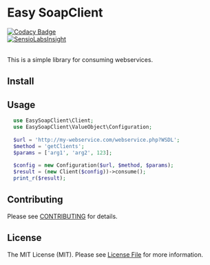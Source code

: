 # Easy SoapClient

[![Codacy Badge](https://api.codacy.com/project/badge/Grade/7090e5cdd4cf4e92971995ff672eb122)](https://www.codacy.com/app/Thomas-Matheus/easy-soapclient?utm_source=github.com&utm_medium=referral&utm_content=Thomas-Matheus/easy-soapclient&utm_campaign=badger)
<br>
[![SensioLabsInsight](https://insight.sensiolabs.com/projects/ba7fc8d5-2156-480c-817c-ed89c13b61ea/big.png)](https://insight.sensiolabs.com/projects/ba7fc8d5-2156-480c-817c-ed89c13b61ea)

<br>
This is a simple library for consuming webservices.

## Install
 

## Usage

```php
  use EasySoapClient\Client;
  use EasySoapClient\ValueObject\Configuration;
  
  $url = 'http://my-webservice.com/webservice.php?WSDL';
  $method = 'getClients';
  $params = ['arg1', 'arg2', 123];
  
  $config = new Configuration($url, $method, $params);
  $result = (new Client($config))->consume();
  print_r($result);
```

## Contributing

Please see [CONTRIBUTING]() for details.

## License

The MIT License (MIT). Please see [License File](https://github.com/Thomas-Matheus/easy-soapclient/blob/master/LICENSE) for more information.
